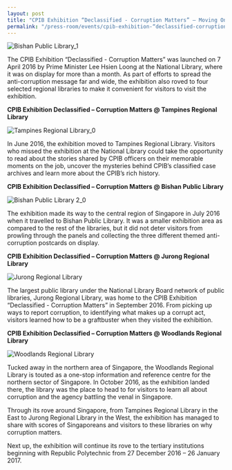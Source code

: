 ```yaml
---
layout: post
title: "CPIB Exhibition “Declassified - Corruption Matters” – Moving On"
permalink: "/press-room/events/cpib-exhibition-“declassified-corruption-matters”-–-moving"
---
```

![Bishan Public Library_1](https://user-images.githubusercontent.com/84945723/124099796-76e81880-da90-11eb-9cfc-082c65bd9dc9.jpg)

The CPIB Exhibition “Declassified - Corruption Matters” was launched on 7 April 2016 by Prime Minister Lee Hsien Loong at the National Library, where it was on display for more than a month. As part of efforts to spread the anti-corruption message far and wide, the exhibition also roved to four selected regional libraries to make it convenient for visitors to visit the exhibition.

**CPIB Exhibition Declassified – Corruption Matters @ Tampines Regional Library**

![Tampines Regional Library_0](https://user-images.githubusercontent.com/84945723/124099958-9aab5e80-da90-11eb-8616-003d790c2914.jpg)

In June 2016, the exhibition moved to Tampines Regional Library. Visitors who missed the exhibition at the National Library could take the opportunity to read about the stories shared by CPIB officers on their memorable moments on the job, uncover the mysteries behind CPIB’s classified case archives and learn more about the CPIB’s rich history.
 
**CPIB Exhibition Declassified – Corruption Matters @ Bishan Public Library**

![Bishan Public Library 2_0](https://user-images.githubusercontent.com/84945723/124100025-ac8d0180-da90-11eb-8b7e-f7ebbdda3007.jpg)

The exhibition made its way to the central region of Singapore in July 2016 when it travelled to Bishan Public Library. It was a smaller exhibition area as compared to the rest of the libraries, but it did not deter visitors from prowling through the panels and collecting the three different themed anti-corruption postcards on display.
 
**CPIB Exhibition Declassified – Corruption Matters @ Jurong Regional Library**

![Jurong Regional Library](https://user-images.githubusercontent.com/84945723/124100160-ce868400-da90-11eb-86fe-8640a877d5f1.jpg)

The largest public library under the National Library Board network of public libraries, Jurong Regional Library, was home to the CPIB Exhibition “Declassified - Corruption Matters”  in September 2016. From picking up ways to report corruption, to identifying what makes up a corrupt act, visitors learned how to be a graftbuster when they visited the exhibition.
 
**CPIB Exhibition Declassified – Corruption Matters @ Woodlands Regional Library**

![Woodlands Regional Library](https://user-images.githubusercontent.com/84945723/124100208-dba37300-da90-11eb-9697-f81cf8aa3bf8.jpg)

Tucked away in the northern area of Singapore, the Woodlands Regional Library is touted as a one-stop information and reference centre for the northern sector of Singapore. In October 2016, as the exhibition landed there, the library was the place to head to for visitors to learn all about corruption and the agency battling the venal in Singapore.

Through its rove around Singapore, from Tampines Regional Library in the East to Jurong Regional Library in the West, the exhibition has managed to share with scores of Singaporeans and visitors to these libraries on why corruption matters.

Next up, the exhibition will continue its rove to the tertiary institutions beginning with Republic Polytechnic from 27 December 2016 – 26 January 2017. 
